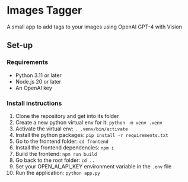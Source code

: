 # Images Tagger
A small app to add tags to your images using OpenAI GPT-4 with Vision

## Set-up
### Requirements
- Python 3.11 or later
- Node.js 20 or later
- An OpenAI key

### Install instructions
1. Clone the repository and get into its folder
2. Create a new python virtual env for it: `python -m venv .venv`
3. Activate the virtual env: `. .venv/bin/activate`
4. Install the python packages: `pip install -r requirements.txt`
5. Go to the frontend folder: `cd frontend`
6. Install the frontend dependencies: `npm i`
7. Build the frontend: `npm run build`
8. Go back to the root folder: `cd ..`
9. Set your OPEN_AI_API_KEY environment variable in the `.env` file
10. Run the application: `python app.py`
